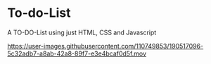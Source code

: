 # To-do-List
A TO-DO-List using just HTML, CSS and Javascript 


https://user-images.githubusercontent.com/110749853/190517096-5c32adb7-a8ab-42a8-89f7-e3e4bcaf0d5f.mov

